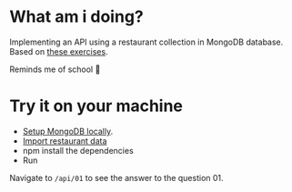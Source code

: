 What am i doing?
===
Implementing an API using a restaurant collection in MongoDB database.
Based on [these exercises](http://www.w3resource.com/mongodb-exercises/).

Reminds me of school 🙂

Try it on your machine
===
- [Setup MongoDB locally](https://docs.mongodb.com/getting-started/shell/installation/).
- [Import restaurant data](https://docs.mongodb.com/getting-started/shell/import-data/)
- npm install the dependencies
- Run

Navigate to `/api/01` to see the answer to the question 01.